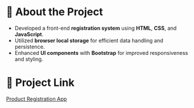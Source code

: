# 📌 About the Project

- Developed a front-end **registration system** using **HTML**, **CSS**, and **JavaScript**.
- Utilized **browser local storage** for efficient data handling and persistence.
- Enhanced **UI components** with **Bootstrap** for improved responsiveness and styling.

# 🔗 Project Link
[Product Registration App](https://hazemkhairat.github.io/ProductRegistrationApp/)
